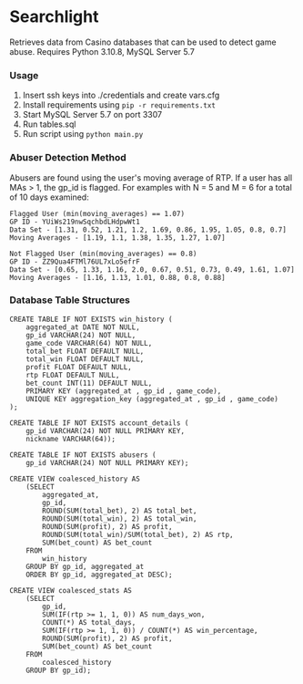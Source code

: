 
# Searchlight

Retrieves data from Casino databases that can be used to detect game abuse.
Requires Python 3.10.8, MySQL Server 5.7

### Usage

1. Insert ssh keys into ./credentials and create vars.cfg
2. Install requirements using `pip -r requirements.txt`
3. Start MySQL Server 5.7 on port 3307
4. Run tables.sql
5. Run script using `python main.py`

### Abuser Detection Method

Abusers are found using the user's moving average of RTP. If a user has all MAs > 1, the gp_id is flagged.
For examples with N = 5 and M = 6 for a total of 10 days examined:

```
Flagged User (min(moving_averages) == 1.07)
GP ID - YUiWs219nwSqchbdLHdpwWt1 
Data Set - [1.31, 0.52, 1.21, 1.2, 1.69, 0.86, 1.95, 1.05, 0.8, 0.7] 
Moving Averages - [1.19, 1.1, 1.38, 1.35, 1.27, 1.07]
```

```
Not Flagged User (min(moving_averages) == 0.8)
GP ID - ZZ9Qua4FTMl76UL7xLo5efrF 
Data Set - [0.65, 1.33, 1.16, 2.0, 0.67, 0.51, 0.73, 0.49, 1.61, 1.07] 
Moving Averages - [1.16, 1.13, 1.01, 0.88, 0.8, 0.88]
```

### Database Table Structures

```
CREATE TABLE IF NOT EXISTS win_history (
    aggregated_at DATE NOT NULL,
    gp_id VARCHAR(24) NOT NULL,
    game_code VARCHAR(64) NOT NULL,
    total_bet FLOAT DEFAULT NULL,
    total_win FLOAT DEFAULT NULL,
    profit FLOAT DEFAULT NULL,
    rtp FLOAT DEFAULT NULL,
    bet_count INT(11) DEFAULT NULL,
    PRIMARY KEY (aggregated_at , gp_id , game_code),
    UNIQUE KEY aggregation_key (aggregated_at , gp_id , game_code)
);

CREATE TABLE IF NOT EXISTS account_details (
    gp_id VARCHAR(24) NOT NULL PRIMARY KEY,
    nickname VARCHAR(64));

CREATE TABLE IF NOT EXISTS abusers (
    gp_id VARCHAR(24) NOT NULL PRIMARY KEY);

CREATE VIEW coalesced_history AS 
	(SELECT 
	    aggregated_at,
	    gp_id,
	    ROUND(SUM(total_bet), 2) AS total_bet,
	    ROUND(SUM(total_win), 2) AS total_win,
	    ROUND(SUM(profit), 2) AS profit,
	    ROUND(SUM(total_win)/SUM(total_bet), 2) AS rtp,
	    SUM(bet_count) AS bet_count
	FROM
	    win_history
	GROUP BY gp_id, aggregated_at
	ORDER BY gp_id, aggregated_at DESC);
	
CREATE VIEW coalesced_stats AS 
	(SELECT 
	    gp_id,
	    SUM(IF(rtp >= 1, 1, 0)) AS num_days_won,
	    COUNT(*) AS total_days,
	    SUM(IF(rtp >= 1, 1, 0)) / COUNT(*) AS win_percentage,
	    ROUND(SUM(profit), 2) AS profit,
	    SUM(bet_count) AS bet_count
	FROM
	    coalesced_history
	GROUP BY gp_id);
 ```
	
